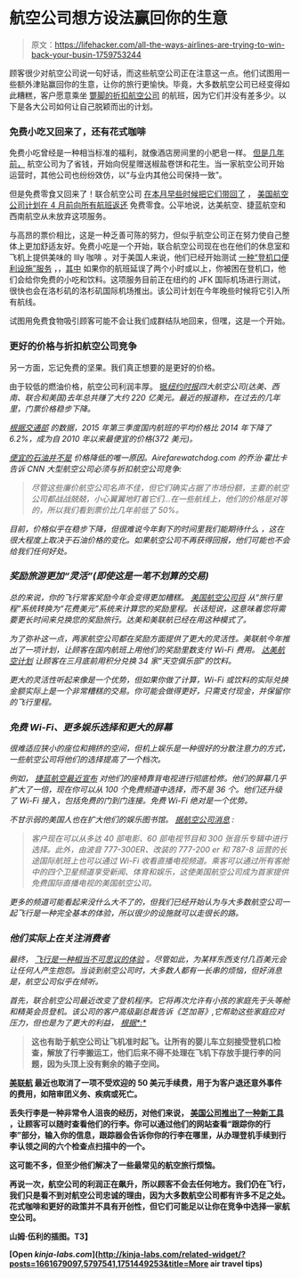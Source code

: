 # 航空公司想方设法赢回你的生意

> 原文：<https://lifehacker.com/all-the-ways-airlines-are-trying-to-win-back-your-busin-1759753244>

顾客很少对航空公司说一句好话，而这些航空公司正在注意这一点。他们试图用一些额外津贴赢回你的生意，让你的旅行更愉快。毕竟，大多数航空公司已经变得如此糟糕，客户愿意乘坐 [蹩脚的折扣航空公司](https://lifehacker.com/your-least-favorite-airline-spirit-airlines-1652507364) 的航班，因为它们并没有差多少。以下是各大公司如何让自己脱颖而出的计划。



### 免费小吃又回来了，还有花式咖啡

免费小吃曾经是一种相当标准的福利，就像酒店房间里的小肥皂一样。 [但是几年前，](http://www.nbcnews.com/id/41888897/ns/travel-travel_tips/t/no-more-pretzels-airlines-ditch-free-snacks/#.VsNL05NunBI) 航空公司为了省钱，开始向倪星赠送椒盐卷饼和花生。当一家航空公司开始运营时，其他公司也纷纷效仿，以“与业内其他公司保持一致”。

但是免费零食又回来了！联合航空公司 [在本月早些时候把它们带回了](http://www.latimes.com/business/la-fi-free-snacks-united-airlines-20151211-story.html) ， [美国航空公司计划在 4 月前向所有航班返还](http://hub.aa.com/en/nr/american-airlines-elevates-customer-experience) 免费零食。公平地说，达美航空、捷蓝航空和西南航空从未放弃这项服务。

与高昂的票价相比，这是一种乏善可陈的努力，但似乎航空公司正在努力使自己整体上更加舒适友好。免费小吃是一个开始，联合航空公司现在也在他们的休息室和飞机上提供美味的 Illy 咖啡 。对于美国人来说，他们已经开始测试 [一种“登机口便利设施”服务](http://www.bloomberg.com/news/articles/2016-02-12/american-tries-soothing-delayed-travelers-with-free-snacks) ，，[其中](http://www.bloomberg.com/news/articles/2016-02-12/american-tries-soothing-delayed-travelers-with-free-snacks) 如果你的航班延误了两个小时或以上，你被困在登机口，他们会给你免费的小吃和饮料。这项服务目前正在纽约的 JFK 国际机场进行测试，很快也会在洛杉矶的洛杉矶国际机场推出。该公司计划在今年晚些时候将它引入所有航线。

试图用免费食物吸引顾客可能不会让我们成群结队地回来，但嘿，这是一个开始。

### 更好的价格与折扣航空公司竞争

另一方面，忘记免费的坚果。我们真正想要的是更好的价格。

由于较低的燃油价格，航空公司利润丰厚。 [据*纽约时报*](http://www.nytimes.com/2016/02/07/business/energy-environment/airlines-reap-record-profits-and-passengers-get-peanuts.html?mtrref=undefined&gwh=CEFC1B31FD1ABCCF443F10204397F5F2&gwt=pay)*四大航空公司(达美、西南、联合和美国)去年总共赚了大约 220 亿美元。最近的报道称，在过去的几年里，门票价格稳步下降。*

*[根据交通部](http://www.rita.dot.gov/bts/press_releases/bts008_16) 的数据，2015 年第三季度国内航班的平均价格比 2014 年下降了 6.2%，成为自 2010 年以来最便宜的价格(372 美元)。*

*[便宜的石油并不是](http://twocents.lifehacker.com/what-cheap-gas-means-for-the-economy-and-your-wallet-1752384280#_ga=1.208158162.1190991007.1455750414) 价格降低的唯一原因。Airefarewatchdog.com 的乔治·霍比卡告诉 CNN 大型航空公司必须与折扣航空公司竞争:*

> *尽管这些廉价航空公司名声不佳，但它们确实占据了市场份额，主要的航空公司都战战兢兢，小心翼翼地盯着它们...在一些航线上，他们的价格是对等的，所以我们看到票价比几年前低了 50%。*

*目前，价格似乎在稳步下降，但很难说今年剩下的时间里我们能期待什么 ，这在很大程度上取决于石油价格的变化。如果航空公司不再获得回报，他们可能也不会给我们任何好处。* 

### *奖励旅游更加“灵活”(即使这是一笔不划算的交易)*

*总的来说，你的飞行常客奖励今年会变得更加糟糕。 [美国航空公司将](http://www.wsj.com/podcasts/mccartney-time-to-rethink-airline-credit-cards/313EAB7C-4F78-4024-A533-694D1C74AAD1.html) 从“旅行里程”系统转换为“花费美元”系统来计算您的奖励里程。长话短说，这意味着您将需要更长时间来兑换您的奖励旅行。达美和美联航已经在用这种模式了。*

*为了弥补这一点，两家航空公司都在奖励方面提供了更大的灵活性。美联航今年推出了一项计划，让顾客在国内航班上用他们的奖励里数支付 Wi-Fi 费用。 [达美航空计划](http://travelskills.com/2015/12/23/new-delta-sky-club-option-buy-top-shelf-drinks-with-miles/) 让顾客在三月底前用积分兑换 34 家“天空俱乐部”的饮料。*

*更大的灵活性听起来像是一个优势，但如果你做了计算，Wi-Fi 或饮料的实际兑换金额实际上是一个非常糟糕的交易。你可能会做得更好，只需支付现金，并保留你的飞行里程。*

### *免费 Wi-Fi、更多娱乐选择和更大的屏幕*

*很难适应狭小的座位和拥挤的空间，但机上娱乐是一种很好的分散注意力的方式，一些航空公司将他们的选择提高了一个档次。*

*例如， [捷蓝航空最近宣布](http://www.businesswire.com/news/home/20160125006081/en/) 对他们的座椅靠背电视进行彻底检修。他们的屏幕几乎扩大了一倍，现在你可以从 100 个免费频道中选择，而不是 36 个。他们还升级了 Wi-Fi 接入，包括免费的门到门连接。免费 Wi-Fi 绝对是一个优势。*

*不甘示弱的美国人也在扩大他们的娱乐图书馆。 [据航空公司消息](http://airwaysnews.com/blog/2016/02/01/aa-free-snacks/) :*

> *客户现在可以从多达 40 部电影、60 部电视节目和 300 张音乐专辑中进行选择。此外，由波音 777-300ER、改装的 777-200 er 和 787-8 运营的长途国际航班上也可以通过 Wi-Fi 收看直播电视频道。乘客可以通过所有客舱中的四个卫星频道享受新闻、体育和娱乐，这使美国航空公司成为首家提供免费国际直播电视的美国航空公司。*

*更多的频道可能看起来没什么大不了的，但我们已经开始认为与大多数航空公司一起飞行是一种完全基本的体验，所以很少的设施就可以走很长的路。*

### *他们实际上在关注消费者*

*最终， [飞行是一种相当不可思议的体验](https://www.youtube.com/watch?v=b3dYS7PcAG4) 。尽管如此，为某样东西支付几百美元会让任何人产生抱怨。当谈到航空公司时，大多数人都有一长串的烦恼，但好消息是，航空公司似乎在倾听。*

*首先，联合航空公司最近改变了登机程序。它将再次允许有小孩的家庭先于头等舱和精英会员登机。该公司的客户高级副总裁告诉《芝加哥》,它帮助这些家庭应对压力，但也是为了更大的利益， [根据*:*](http://www.chicagotribune.com/business/ct-united-lets-families-board-early-20160201-story.html)*

> **这也有助于航空公司让飞机准时起飞。让所有的婴儿车立刻接受登机口检查，解放了行李搬运工，他们后来不得不处理在飞机下存放手提行李的问题，因为头顶上没有剩余的箱子空间。**

**[美联航](http://consumerist.com/2015/11/16/united-airlines-will-no-longer-charge-50-to-get-a-hardship-refund/) 最近也取消了一项不受欢迎的 50 美元手续费，用于为客户退还意外事件的费用，如陪审团义务、疾病或死亡。**

**丢失行李是一种非常令人沮丧的经历，对他们来说， [美国公司推出了一种新工具](http://lifehacker.com/keep-tabs-on-your-luggage-with-the-american-airlines-t-1734127326) ，让顾客可以随时查看他们的行李。你可以通过他们的网站查看“跟踪你的行李”部分，输入你的信息，跟踪器会告诉你你的行李在哪里，从办理登机手续到行李认领之间的六个检查点扫描中的一个。**

**这可能不多，但至少他们解决了一些最常见的航空旅行烦恼。**

**再说一次，航空公司的利润正在飙升，所以顾客不会去任何地方。我们仍在飞行，我们只是看不到对航空公司忠诚的理由，因为大多数航空公司都有许多不足之处。花式咖啡和更好的政策并不具有开创性，但它们可能足以让你在竞争中选择一家航空公司。**

**山姆·伍利的插图。T3】**

**[Open *kinja-labs.com*](http://kinja-labs.com/related-widget/?posts=1661679097,5797541,1751449253&title=More air travel tips)**